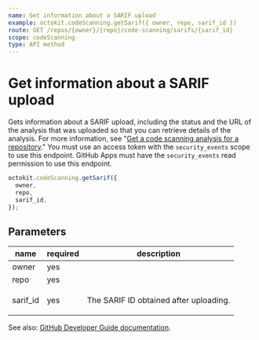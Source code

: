 ```yaml
---
name: Get information about a SARIF upload
example: octokit.codeScanning.getSarif({ owner, repo, sarif_id })
route: GET /repos/{owner}/{repo}/code-scanning/sarifs/{sarif_id}
scope: codeScanning
type: API method
---
```


# Get information about a SARIF upload

Gets information about a SARIF upload, including the status and the URL of the analysis that was uploaded so that you can retrieve details of the analysis. For more information, see "[Get a code scanning analysis for a repository](/rest/reference/code-scanning#get-a-code-scanning-analysis-for-a-repository)." You must use an access token with the `security_events` scope to use this endpoint. GitHub Apps must have the `security_events` read permission to use this endpoint.

```js
octokit.codeScanning.getSarif({
  owner,
  repo,
  sarif_id,
});
```

## Parameters

<table>
  <thead>
    <tr>
      <th>name</th>
      <th>required</th>
      <th>description</th>
    </tr>
  </thead>
  <tbody>
    <tr><td>owner</td><td>yes</td><td>

</td></tr>
<tr><td>repo</td><td>yes</td><td>

</td></tr>
<tr><td>sarif_id</td><td>yes</td><td>

The SARIF ID obtained after uploading.

</td></tr>
  </tbody>
</table>

See also: [GitHub Developer Guide documentation](https://docs.github.com/rest/reference/code-scanning#get-information-about-a-sarif-upload).
